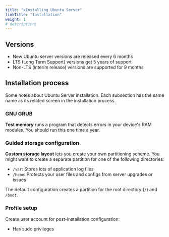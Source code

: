 ```yaml
---
title: "xInstalling Ubuntu Server"
linkTitle: "Installation"
weight: 1
# description:
---
```



## Versions

- New Ubuntu server versions are released every 6 months
- LTS (Long Term Support) versions get 5 years of support
- Non-LTS (interim release) versions are supported for 9 months

## Installation process

Some notes about Ubuntu Server installation. Each subsection has the same name as its related screen in the installation process.

### GNU GRUB

**Test memory** runs a program that detects errors in your device's RAM modules. You should run this one time a year.

### Guided storage configuration

**Custom storage layout** lets you create your own partitioning scheme. You might want to create a separate partition for one of the following directories:
- `/var`: Stores lots of application log files
- `/home`: Protects your user files and configs from server upgrades or issues

The default configuration creates a partition for the root directory (`/`) and `/boot`.

### Profile setup

Create user account for post-installation configuration:
- Has sudo privileges